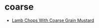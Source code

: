 # coarse

 * [Lamb Chops With Coarse Grain Mustard](../../index/l/lamb-chops-with-coarse-grain-mustard-103819.json)
